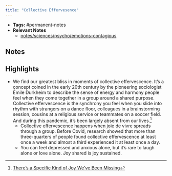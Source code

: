 ```yaml
---
title: "Collective Effervesence"
---
```


- **Tags:** #permanent-notes 
- **Relevant Notes**
	- [notes/sciences/psycho/emotions-contagious](notes/sciences/psycho/emotions-contagious)


## Notes

## Highlights
- We find our greatest bliss in moments of collective effervescence. It’s a concept coined in the early 20th century by the pioneering sociologist Émile Durkheim to describe the sense of energy and harmony people feel when they come together in a group around a shared purpose. Collective effervescence is the synchrony you feel when you slide into rhythm with strangers on a dance floor, colleagues in a brainstorming session, cousins at a religious service or teammates on a soccer field. And during this pandemic, it’s been largely absent from our lives.[^1]
	- Collective effervescence happens when joie de vivre spreads through a group. Before Covid, research showed that more than three-quarters of people found collective effervescence at least once a week and almost a third experienced it at least once a day.
	- You can feel depressed and anxious alone, but it’s rare to laugh alone or love alone. Joy shared is joy sustained. 

[^1]: [There’s a Specific Kind of Joy We’ve Been Missing](https://www-nytimes-com.cdn.ampproject.org/c/s/www.nytimes.com/2021/07/10/opinion/sunday/covid-group-emotions-happiness.amp.html)